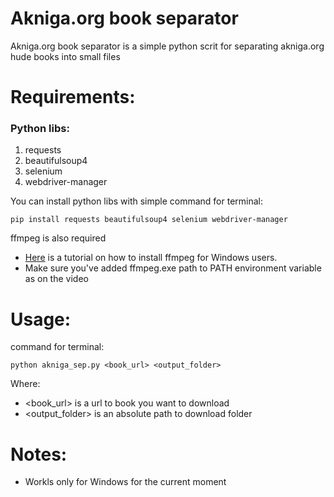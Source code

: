 # Akniga.org book separator
Akniga.org book separator is a simple python scrit for separating akniga.org hude books into small files
# Requirements:
### Python libs:
1. requests
1. beautifulsoup4 
1. selenium
1. webdriver-manager

You can install python libs with simple command for terminal:
```
pip install requests beautifulsoup4 selenium webdriver-manager
```

ffmpeg is also required
* [Here](https://www.youtube.com/watch?v=jZLqNocSQDM) is a tutorial on how to install ffmpeg for Windows users.
* Make sure you've added ffmpeg.exe path to PATH environment variable as on the video



# Usage:
command for terminal:

```
python akniga_sep.py <book_url> <output_folder>
```
Where:
- <book_url> is a url to book you want to download
- <output_folder> is an absolute path to download folder

# Notes:
- Workls only for Windows for the current moment
